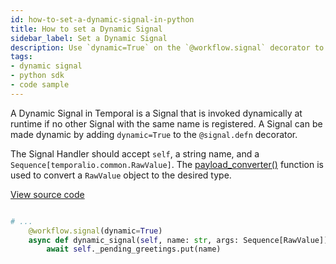 ```yaml
---
id: how-to-set-a-dynamic-signal-in-python
title: How to set a Dynamic Signal
sidebar_label: Set a Dynamic Signal
description: Use `dynamic=True` on the `@workflow.signal` decorator to make a Signal dynamic.
tags:
- dynamic signal
- python sdk
- code sample
---
```


<!-- DO NOT EDIT THIS FILE DIRECTLY.
THIS FILE IS GENERATED from https://github.com/temporalio/documentation-samples-python/blob/dynamic-ent/dynamic_entities/your_dynamic_signal_dacx.py. -->

A Dynamic Signal in Temporal is a Signal that is invoked dynamically at runtime if no other Signal with the same name is registered.
A Signal can be made dynamic by adding `dynamic=True` to the `@signal.defn` decorator.

The Signal Handler should accept `self`, a string name, and a `Sequence[temporalio.common.RawValue]`.
The [payload_converter()](https://python.temporal.io/temporalio.workflow.html#payload_converter) function is used to convert a `RawValue` object to the desired type.

<a class="dacx-source-link" href="https://github.com/temporalio/documentation-samples-python/blob/dynamic-ent/dynamic_entities/your_dynamic_signal_dacx.py">View source code</a>

```python

# ...
    @workflow.signal(dynamic=True)
    async def dynamic_signal(self, name: str, args: Sequence[RawValue]) -> None:
        await self._pending_greetings.put(name)
```

